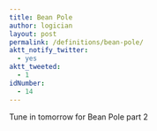 ```yaml
---
title: Bean Pole
author: logician
layout: post
permalink: /definitions/bean-pole/
aktt_notify_twitter:
  - yes
aktt_tweeted:
  - 1
idNumber:
  - 14
---
```

Tune in tomorrow <!--more-->for Bean Pole part 2